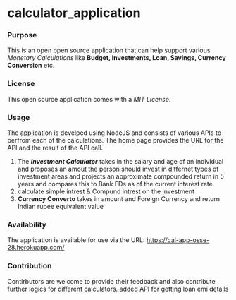 # calculator_application

### Purpose 
This is an open open source application that can help support various *Monetary Calculations* like **Budget, Investments, Loan, Savings, Currency Conversion** etc.

### License
This open source application comes with a *MIT License*.

### Usage
The application is develped using NodeJS and consists of various APIs to perfrom each of the calculations. The home page provides the URL for the API and the result of the API call.


1. The ***Investment Calculator*** takes in the salary and age of an individual and proposes an amout the person should invest in differnet types of investment areas and projects an approximate compounded return in 5 years and compares this to Bank FDs as of the current interest rate.
2. calculate simple intrest & Compund intrest on the investment
3. **Currency Converto** takes in amount and Foreign Currency and return Indian rupee equivalent value

### Availability
The application is available for use via the URL: https://cal-app-osse-28.herokuapp.com/


### Contribution
Contirbutors are welcome to provide their feedback and also contribute further logics for different calculators.
added API for getting loan emi details
